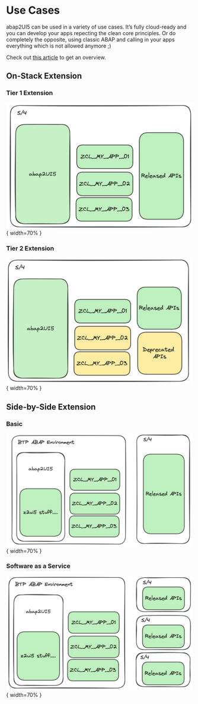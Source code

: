 # Use Cases

abap2UI5 can be used in a variety of use cases. It’s fully cloud-ready and you can develop your apps repecting the clean core principles. Or do completely the opposite, using classic ABAP and calling in your apps everything which is not allowed anymore ;)

Check out [this article](https://www.linkedin.com/pulse/use-cases-abap2ui5-overview-abap2ui5-udbde/?trackingId=6iIX%2FNk%2BCT0%2B4JorQjpRSQ%3D%3D) to get an overview.


## On-Stack Extension

### Tier 1 Extension
![alt text](image-11.png){ width=70% }

### Tier 2 Extension

![alt text](image-10.png){ width=70% }

## Side-by-Side Extension

### Basic
![alt text](image-8.png){ width=70% }

### Software as a Service

![alt text](image-9.png){ width=70% }
